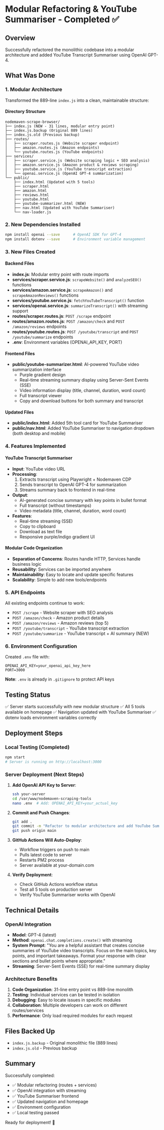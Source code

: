 # Modular Refactoring & YouTube Summariser - Completed ✅

## Overview
Successfully refactored the monolithic codebase into a modular architecture and added YouTube Transcript Summariser using OpenAI GPT-4.

## What Was Done

### 1. Modular Architecture
Transformed the 889-line `index.js` into a clean, maintainable structure:

#### Directory Structure
```
nodemaven-scrape-browser/
├── index.js (NEW - 31 lines, modular entry point)
├── index.js.backup (Original 889 lines)
├── index.js.old (Previous backup)
├── routes/
│   ├── scraper.routes.js (Website scraper endpoint)
│   ├── amazon.routes.js (Amazon endpoints)
│   └── youtube.routes.js (YouTube endpoints)
├── services/
│   ├── scraper.service.js (Website scraping logic + SEO analysis)
│   ├── amazon.service.js (Amazon product & reviews scraping)
│   ├── youtube.service.js (YouTube transcript extraction)
│   └── openai.service.js (OpenAI GPT-4 summarization)
└── public/
    ├── index.html (Updated with 5 tools)
    ├── scraper.html
    ├── amazon.html
    ├── reviews.html
    ├── youtube.html
    ├── youtube-summarizer.html (NEW)
    ├── nav.html (Updated with YouTube Summariser)
    └── nav-loader.js
```

### 2. New Dependencies Installed
```bash
npm install openai --save      # OpenAI SDK for GPT-4
npm install dotenv --save      # Environment variable management
```

### 3. New Files Created

#### Backend Files
- **index.js**: Modular entry point with route imports
- **services/scraper.service.js**: `scrapeWebsite()` and `analyzeSEO()` functions
- **services/amazon.service.js**: `scrapeAmazon()` and `scrapeAmazonReviews()` functions
- **services/youtube.service.js**: `fetchYouTubeTranscript()` function
- **services/openai.service.js**: `summarizeTranscript()` with streaming support
- **routes/scraper.routes.js**: `POST /scrape` endpoint
- **routes/amazon.routes.js**: `POST /amazon/check` and `POST /amazon/reviews` endpoints
- **routes/youtube.routes.js**: `POST /youtube/transcript` and `POST /youtube/summarize` endpoints
- **.env**: Environment variables (OPENAI_API_KEY, PORT)

#### Frontend Files
- **public/youtube-summarizer.html**: AI-powered YouTube video summarization interface
  - Purple gradient design
  - Real-time streaming summary display using Server-Sent Events (SSE)
  - Video information display (title, channel, duration, word count)
  - Full transcript viewer
  - Copy and download buttons for both summary and transcript

#### Updated Files
- **public/index.html**: Added 5th tool card for YouTube Summariser
- **public/nav.html**: Added YouTube Summariser to navigation dropdown (both desktop and mobile)

### 4. Features Implemented

#### YouTube Transcript Summariser
- **Input**: YouTube video URL
- **Processing**: 
  1. Extracts transcript using Playwright + Nodemaven CDP
  2. Sends transcript to OpenAI GPT-4 for summarization
  3. Streams summary back to frontend in real-time
- **Output**: 
  - AI-generated concise summary with key points in bullet format
  - Full transcript (without timestamps)
  - Video metadata (title, channel, duration, word count)
- **Features**:
  - Real-time streaming (SSE)
  - Copy to clipboard
  - Download as text file
  - Responsive purple/indigo gradient UI

#### Modular Code Organization
- **Separation of Concerns**: Routes handle HTTP, Services handle business logic
- **Reusability**: Services can be imported anywhere
- **Maintainability**: Easy to locate and update specific features
- **Scalability**: Simple to add new tools/endpoints

### 5. API Endpoints

All existing endpoints continue to work:
- `POST /scrape` - Website scraper with SEO analysis
- `POST /amazon/check` - Amazon product details
- `POST /amazon/reviews` - Amazon reviews (top 5)
- `POST /youtube/transcript` - YouTube transcript extraction
- `POST /youtube/summarize` - YouTube transcript + AI summary (NEW)

### 6. Environment Configuration

Created `.env` file with:
```
OPENAI_API_KEY=your_openai_api_key_here
PORT=3000
```

**Note**: `.env` is already in `.gitignore` to protect API keys

## Testing Status

✅ Server starts successfully with new modular structure
✅ All 5 tools available on homepage
✅ Navigation updated with YouTube Summariser
✅ dotenv loads environment variables correctly

## Deployment Steps

### Local Testing (Completed)
```bash
npm start
# Server is running on http://localhost:3000
```

### Server Deployment (Next Steps)
1. **Add OpenAI API Key to Server**:
   ```bash
   ssh your-server
   cd /var/www/nodemaven-scraping-tools
   nano .env  # Add: OPENAI_API_KEY=your_actual_key
   ```

2. **Commit and Push Changes**:
   ```bash
   git add .
   git commit -m "Refactor to modular architecture and add YouTube Summariser with OpenAI GPT-4"
   git push origin main
   ```

3. **GitHub Actions Will Auto-Deploy**:
   - Workflow triggers on push to main
   - Pulls latest code to server
   - Restarts PM2 process
   - Server available at your-domain.com

4. **Verify Deployment**:
   - Check GitHub Actions workflow status
   - Test all 5 tools on production server
   - Verify YouTube Summariser works with OpenAI

## Technical Details

### OpenAI Integration
- **Model**: GPT-4 (latest)
- **Method**: `openai.chat.completions.create()` with streaming
- **System Prompt**: "You are a helpful assistant that creates concise summaries of YouTube video transcripts. Focus on the main topics, key points, and important takeaways. Format your response with clear sections and bullet points where appropriate."
- **Streaming**: Server-Sent Events (SSE) for real-time summary display

### Architecture Benefits
1. **Code Organization**: 31-line entry point vs 889-line monolith
2. **Testing**: Individual services can be tested in isolation
3. **Debugging**: Easy to locate issues in specific modules
4. **Collaboration**: Multiple developers can work on different routes/services
5. **Performance**: Only load required modules for each request

## Files Backed Up
- `index.js.backup` - Original monolithic file (889 lines)
- `index.js.old` - Previous backup

## Summary
Successfully completed:
- ✅ Modular refactoring (routes + services)
- ✅ OpenAI integration with streaming
- ✅ YouTube Summariser frontend
- ✅ Updated navigation and homepage
- ✅ Environment configuration
- ✅ Local testing passed

Ready for deployment! 🚀
